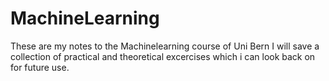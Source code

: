 # MachineLearning
These are my notes to the Machinelearning course of Uni Bern
I will save a collection of practical and theoretical excercises which i can look back on for future use.
